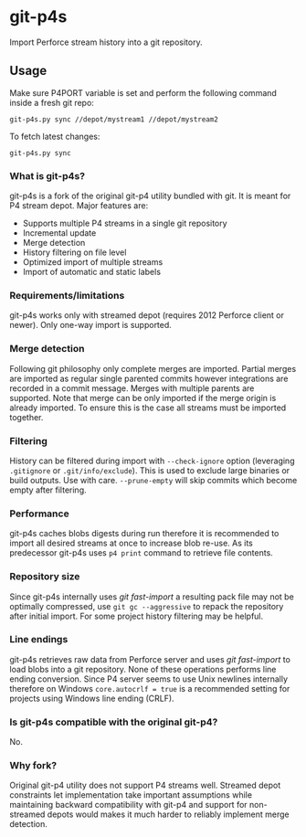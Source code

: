git-p4s
=======

Import Perforce stream history into a git repository.

## Usage
Make sure P4PORT variable is set and perform the following command inside a fresh git repo:

    git-p4s.py sync //depot/mystream1 //depot/mystream2

To fetch latest changes:

    git-p4s.py sync

### What is git-p4s?
git-p4s is a fork of the original git-p4 utility bundled with git. 
It is meant for P4 stream depot. Major features are:
- Supports multiple P4 streams in a single git repository
- Incremental update
- Merge detection
- History filtering on file level
- Optimized import of multiple streams
- Import of automatic and static labels

### Requirements/limitations
git-p4s works only with streamed depot (requires 2012 Perforce client or newer). Only one-way import is supported.

### Merge detection
Following git philosophy only complete merges are imported. Partial merges are imported as regular single parented commits however integrations are recorded in a commit message. Merges with multiple parents are supported.
Note that merge can be only imported if the merge origin is already imported. To ensure this is the case all streams must be imported together.

### Filtering
History can be filtered during import with `--check-ignore` option (leveraging `.gitignore` or `.git/info/exclude`). This is used to exclude large binaries or build outputs. Use with care. `--prune-empty` will skip commits which become empty after filtering.

### Performance
git-p4s caches blobs digests during run therefore it is recommended to import all desired streams at once to increase blob re-use. As its predecessor git-p4s uses `p4 print` command to retrieve file contents.

### Repository size
Since git-p4s internally uses *git fast-import* a resulting pack file may not be optimally compressed, use `git gc --aggressive` to repack the repository after initial import. For some project history filtering may be helpful.

### Line endings
git-p4s retrieves raw data from Perforce server and uses *git fast-import* to load blobs into a git repository. None of these operations performs line ending conversion. Since P4 server seems to use Unix newlines internally therefore on Windows `core.autocrlf = true` is a recommended setting for projects using Windows line ending (CRLF).

### Is git-p4s compatible with the original git-p4?
No.

### Why fork?
Original git-p4 utility does not support P4 streams well. Streamed depot constraints let implementation take important assumptions while maintaining backward compatibility with git-p4 and support for non-streamed depots would makes it much harder to reliably implement merge detection.
